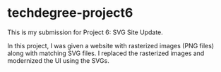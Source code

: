 # techdegree-project6

This is my submission for Project 6: SVG Site Update.

In this project, I was given a website with rasterized images (PNG files) along with matching SVG files. I replaced the rasterized images and modernized the UI using the SVGs.
